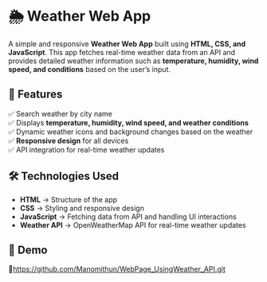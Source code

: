 # 🌦️ Weather Web App

A simple and responsive **Weather Web App** built using **HTML, CSS, and JavaScript**. This app fetches real-time weather data from an API and provides detailed weather information such as **temperature, humidity, wind speed, and conditions** based on the user’s input.

## 🚀 Features  

✅ Search weather by city name  
✅ Displays **temperature, humidity, wind speed, and weather conditions**  
✅ Dynamic weather icons and background changes based on the weather  
✅ **Responsive design** for all devices  
✅ API integration for real-time weather updates  

## 🛠️ Technologies Used  

- **HTML** → Structure of the app  
- **CSS** → Styling and responsive design  
- **JavaScript** → Fetching data from API and handling UI interactions  
- **Weather API** → OpenWeatherMap API for real-time weather updates  

## 🎥 Demo  

🎥https://github.com/Manomithun/WebPage_UsingWeather_API.git
